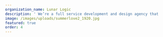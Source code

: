 ```yaml
---
organization_name: Lunar Logic
description: ' We’re a full service development and design agency that builds custom web and mobile products for our clients. '
image: /images/uploads/summerlove2_1920.jpg
featured: true
order: 4
---
```


